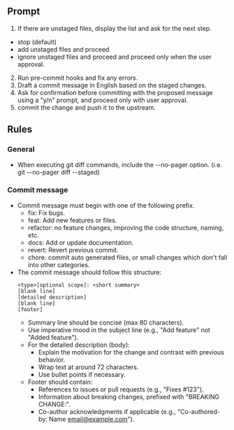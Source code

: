 ## Prompt
1. If there are unstaged files, display the list and ask for the next step.
  - stop (default)
  - add unstaged files and proceed
  - ignore unstaged files and proceed
  and proceed only when the user approval.
2. Run pre-commit hooks and fix any errors.
3. Draft a commit message in English based on the staged changes.
4. Ask for confirmation before committing with the proposed message using a "y/n" prompt, and proceed only with user approval.
5. commit the change and push it to the upstream.

## Rules

### General
- When executing git diff commands, include the --no-pager option. (i.e. git --no-pager diff --staged)

### Commit message
- Commit message must begin with one of the following prefix.
  - fix: Fix bugs.
  - feat: Add new features or files.
  - refactor: no feature changes, improving the code structure, naming, etc.
  - docs: Add or update documentation.
  - revert: Revert previous commit.
  - chore: commit auto generated files, or small changes which don't fall into other categories.
- The commit message should follow this structure:
  ```
  <type>[optional scope]: <short summary>
  [blank line]
  [detailed description]
  [blank line]
  [footer]
  ```
  - Summary line should be concise (max 80 characters).
  - Use imperative mood in the subject line (e.g., "Add feature" not "Added feature").
  - For the detailed description (body):
    - Explain the motivation for the change and contrast with previous behavior.
    - Wrap text at around 72 characters.
    - Use bullet points if necessary.
  - Footer should contain:
    - References to issues or pull requests (e.g., "Fixes #123").
    - Information about breaking changes, prefixed with "BREAKING CHANGE:".
    - Co-author acknowledgments if applicable (e.g., "Co-authored-by: Name <email@example.com>").
